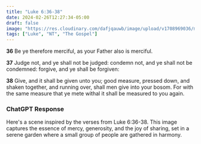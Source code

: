 ```yaml
---
title: "Luke 6:36-38"
date: 2024-02-26T12:27:34-05:00
draft: false
image: "https://res.cloudinary.com/dafjqauwb/image/upload/v1708969036/matt419/Luke/6_36-38_o7rh1d.webp"
tags: ["Luke", "NT", "The Gospel"]
---
```


**36** Be ye therefore merciful, as your Father also is merciful.

**37** Judge not, and ye shall not be judged: condemn not, and ye shall not be condemned: forgive, and ye shall be forgiven:

**38** Give, and it shall be given unto you; good measure, pressed down, and shaken together, and running over, shall men give into your bosom. For with the same measure that ye mete withal it shall be measured to you again.


### ChatGPT Response

Here's a scene inspired by the verses from Luke 6:36-38. This image captures the essence of mercy, generosity, and the joy of sharing, set in a serene garden where a small group of people are gathered in harmony.


